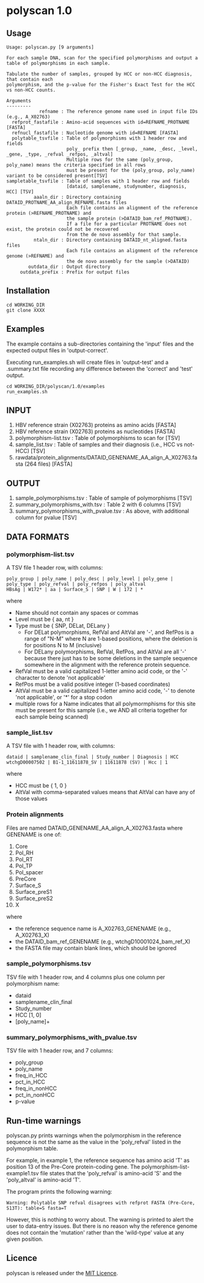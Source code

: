 # polyscan 1.0

## Usage

```
Usage: polyscan.py [9 arguments]

For each sample DNA, scan for the specified polymorphisms and output a table of polymorphisms in each sample.

Tabulate the number of samples, grouped by HCC or non-HCC diagnosis, that contain each
polymorphism, and the p-value for the Fisher's Exact Test for the HCC vs non-HCC counts.

Arguments
---------
            refname : The reference genome name used in input file IDs (e.g., A_X02763)
  refprot_fastafile : Amino-acid sequences with id=REFNAME_PROTNAME [FASTA]
  refnucl_fastafile : Nucleotide genome with id=REFNAME [FASTA]
  polytable_tsvfile : Table of polymorphisms with 1 header row and fields
                      poly_ prefix then [_group, _name, _desc, _level, _gene, _type, _refval _refpos, _altval]
                      Multiple rows for the same (poly_group, poly_name) means the criteria specified in all rows
                      must be present for the (poly_group, poly_name) variant to be considered present[TSV]
sampletable_tsvfile : Table of samples with 1 header row and fields
                      [dataid, samplename, studynumber, diagnosis, HCC] [TSV]
          aaaln_dir : Directory containing DATAID_PROTNAME_AA_align_REFNAME.fasta files
                      Each file contains an alignment of the reference protein (>REFNAME_PROTNAME) and
                      the sample protein (>DATAID_bam_ref_PROTNAME).
                      If a file for a particular PROTNAME does not exist, the protein could not be recovered
                      from the de novo assembly for that sample.
          ntaln_dir : Directory containing DATAID_nt_aligned.fasta files
                      Each file contains an alignment of the reference genome (>REFNAME) and
                      the de novo assembly for the sample (>DATAID)
        outdata_dir : Output directory
     outdata_prefix : Prefix for output files
```

## Installation

```
cd WORKING_DIR
git clone XXXX
```

## Examples

The example contains a sub-directories containing the 'input' files and the expected output files in 'output-correct'.

Executing run_examples.sh will create files in 'output-test' and a .summary.txt file recording any difference between the 'correct' and 'test' output.

```
cd WORKING_DIR/polyscan/1.0/examples
run_examples.sh
```

<h2>INPUT</h2>

1. HBV reference strain (X02763) proteins as amino acids [FASTA]
2. HBV reference strain (X02763) proteins as nucleotides [FASTA]
3. polymorphism-list.tsv : Table of polymorphisms to scan for [TSV]
4. sample_list.tsv : Table of samples and their diagnosis (i.e., HCC vs not-HCC) [TSV]
5. rawdata/protein_alignments/DATAID_GENENAME_AA_align_A_X02763.fasta (264 files) [FASTA]

<h2>OUTPUT</h2>

1. sample_polymorphisms.tsv : Table of sample of polymorphisms [TSV]
2. summary_polymorphisms_with.tsv : Table 2 with 6 columns [TSV]
3. summary_polymorphisms_with_pvalue.tsv : As above, with additional column for pvalue [TSV]

<h2>DATA FORMATS</h2>

<h3>polymorphism-list.tsv</h3>

A TSV file 1 header row, with columns:
```
poly_group | poly_name | poly_desc | poly_level | poly_gene | poly_type | poly_refval | poly_refpos | poly_altval
HBsAg | W172* | aa | Surface_S | SNP | W | 172 | *
```

where
- Name should not contain any spaces or commas
- Level must be { aa, nt }
- Type must be { SNP, DELat, DELany }
  - For DELat polymorphisms, RefVal and AltVal are '-', and RefPos is a range of "N-M" where N are 1-based positions, where the deletion is for positions N to M (inclusive)
  - For DELany polymorphisms, RefVal, RefPos, and AltVal are all '-' because there just has to be some deletions in the sample sequence somewhere in the alignment with the reference protein sequence.
- RefVal must be a valid capitalized 1-letter amino acid code, or the '-' character to denote 'not applicable'
- RefPos must be a valid positive integer (1-based coordinates)
- AltVal must be a valid capitalized 1-letter amino acid code,  '-' to denote 'not applicable', or '\*' for a stop codon
- multiple rows for a Name indicates that all polymormphisms for this site must be present for this sample (i.e., we AND all criteria together for each sample being scanned)

<h3>sample_list.tsv</h3>

A TSV file with 1 header row, with columns:
```
dataid | samplename_clin_final | Study_number | Diagnosis | HCC
wtchgD00007502 | B1-1_11611878_SV | 11611878 (SV) | Hcc | 1
```

where
- HCC must be { 1, 0 }
- AltVal with comma-separated values means that AltVal can have any of those values

<h3>Protein alignments</h3>

Files are named DATAID_GENENAME_AA_align_A_X02763.fasta where GENENAME is one of:
1. Core
2. Pol_RH
3. Pol_RT
4. Pol_TP
5. Pol_spacer
6. PreCore
7. Surface_S
8. Surface_preS1
9. Surface_preS2
10. X

where
- the reference sequence name is A_X02763_GENENAME (e.g., A_X02763_X)
- the DATAID_bam_ref_GENENAME (e.g., wtchgD10001024_bam_ref_X)
- the FASTA file may contain blank lines, which should be ignored

<h3>sample_polymorphisms.tsv</h3>

TSV file with 1 header row, and 4 columns plus one column per polymorphism name:
- dataid
- samplename_clin_final
- Study_number
- HCC [1, 0]
- [poly_name]+

<h3>summary_polymorphisms_with_pvalue.tsv</h3>

TSV file with 1 header row, and 7 columns:
- poly_group
- poly_name
- freq_in_HCC
- pct_in_HCC
- freq_in_nonHCC
- pct_in_nonHCC
- p-value

## Run-time warnings

polyscan.py prints warnings when the polymorphism in the reference sequence is not the same as the value in the 'poly_refval' listed in the polymorphism table.

For example, in example 1, the reference sequence has amino acid 'T' as position 13 of the Pre-Core protein-coding gene. The polymorphism-list-example1.tsv file states that the 'poly_refval' is amino-acid 'S' and the 'poly_altval' is amino-acid 'T'.

The program prints the following warning:

```
Warning: Polytable SNP refval disagrees with refprot FASTA (Pre-Core, S13T): table=S fasta=T
```

However, this is nothing to worry about. The warning is printed to alert the user to data-entry issues. But there is no reason why the reference genome does not contain the 'mutation' rather than the 'wild-type' value at any given position.

## Licence

polyscan is released under the [MIT Licence](https://github.com/camilla-ip/software/blob/main/LICENSE).
